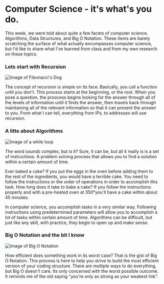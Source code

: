 # Computer Science - it's what's you do.

This week, we were told about quite a few facets of computer science. Algorithms, Data Structures, and Big O Notation. These items are barely scratching the surface of what actually encompasses computer science, but I'd like to share what I've learned from class and from my own research on these topics.

### Lets start with Recursion

![Image of Fibonacci's Dog](https://mir-s3-cdn-cf.behance.net/project_modules/max_1200/e6a06f36963657.57305b5170b0b.gif)

The concept of recursion is simple on its face. Basically, you call a function until you don't. This process starts at the beginning, or the root. When you pose a question, the proocess begins looking for the answer through all of the levels of information until it finds the answer, then travels back through maintaining all of the relevant information so that it can present the answer to you. From what I can tell, everything from IPs, to addresses will use recursion.

### A litte about Algorithms
![Image of a while loop](https://goo.gl/wuv9oL)

The word sounds complex, but is it? Sure, it can be, but all it really is is a set of instructions. A problem solving process that allows you to find a solution within a certain amount of time.

Ever baked a cake? If you put the eggs in the oven before adding them to the rest of the ingredients, you would have a terrible cake. You need to follow the instructions or the order of operations in order to accomplish this task. How long does it take to bake a cake? If you follow the instructions properly and with a pre-heated oven at 350&deg;you'll have a cake within about 45 minutes.

In computer science, you accomplish tasks in a very similar way. Following instructions using predetermined parameters will allow you to accomplish a lot of tasks within certain amount of time.
Algorithms can be difficult, but just like any skill, with practice, they begin to open up and make sense.

### Big O Notation and the bit I know

![Image of Big O Notation](https://goo.gl/rBEPaM)

How efficient does something work in its worst case? That is the gist of Big O Notation. This process is here to help you strive to build the most efficient version of your coding structure. There are multiple ways to do everything, but Big O doesn't care. Its only concerned with the worst possible outcome. It reminds me of the old saying "you're only as strong as your weakest link".
